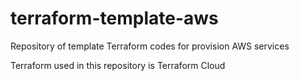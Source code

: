 # terraform-template-aws
Repository of template Terraform codes for provision AWS services

Terraform used in this repository is Terraform Cloud
